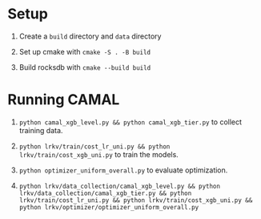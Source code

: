 # Setup

1. Create a `build` directory and `data` directory

2. Set up cmake with `cmake -S . -B build`

3. Build rocksdb with `cmake --build build`

# Running CAMAL

1. `python camal_xgb_level.py && python camal_xgb_tier.py` to collect training data.

2. `python lrkv/train/cost_lr_uni.py && python lrkv/train/cost_xgb_uni.py` to train the models.

3. `python optimizer_uniform_overall.py` to evaluate optimization.

4. `python lrkv/data_collection/camal_xgb_level.py && python lrkv/data_collection/camal_xgb_tier.py && python lrkv/train/cost_lr_uni.py && python lrkv/train/cost_xgb_uni.py && python lrkv/optimizer/optimizer_uniform_overall.py`
